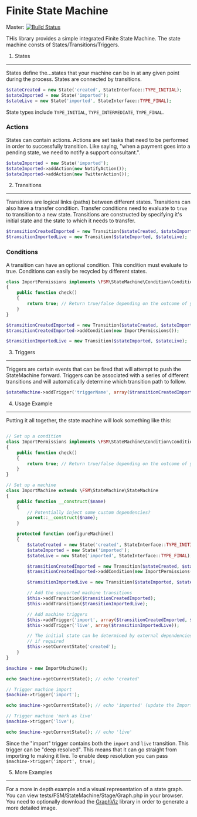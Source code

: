 Finite State Machine
====================

Master: [![Build Status](https://secure.travis-ci.org/arcturial/fsm.png?branch=master)](http://travis-ci.org/arcturial/fsm)

THis library provides a simple integrated Finite State Machine. The state machine consts of States/Transitions/Triggers.

1. States
---------

States define the...states that your machine can be in at any given point during the process. States are connected by transitions.

``` php
$stateCreated = new State('created', StateInterface::TYPE_INITIAL);
$stateImported = new State('imported');
$stateLive = new State('imported', StateInterface::TYPE_FINAL);
```

State types include `TYPE_INITIAL`, `TYPE_INTERMEDIATE`, `TYPE_FINAL`.

### Actions

States can contain actions. Actions are set tasks that need to be performed in order to successfully transition. Like saying, "when a payment goes
into a pending state, we need to notify a support consultant.".

``` php
$stateImported = new State('imported');
$stateImported->addAction(new NotifyAction());
$stateImported->addAction(new TwitterAction());
```

2. Transitions
--------------

Transitions are logical links (paths) between different states. Transitions can also have a transfer condition. Transfer conditions
need to evaluate to `true` to transition to a new state. Transitions are constructed by specifying it's initial state and the state to
which it needs to transfer.

``` php
$transitionCreatedImported = new Transition($stateCreated, $stateImported);
$transitionImportedLive = new Transition($stateImported, $stateLive);
```

### Conditions

A transition can have an optional condition. This condition must evaluate to true. Conditions can easily be recycled by different states.

``` php
class ImportPermissions implements \FSM\StateMachine\Condition\ConditionInterface
{
    public function check()
    {
        return true; // Return true/false depending on the outcome of your condition
    }
}

$transitionCreatedImported = new Transition($stateCreated, $stateImported);
$transitionCreatedImported->addCondition(new ImportPermissions());

$transitionImportedLive = new Transition($stateImported, $stateLive);
```

3. Triggers
-----------

Triggers are certain events that can be fired that will attempt to push the StateMachine forward. Triggers can be associated with
a series of different transitions and will automatically determine which transition path to follow.

``` php
$stateMachine->addTrigger('triggerName', array($transitionCreatedImported, $transitionImportedLive));
```

4. Usage Example
----------------

Putting it all together, the state machine will look something like this:

``` php

// Set up a condition
class ImportPermissions implements \FSM\StateMachine\Condition\ConditionInterface
{
    public function check()
    {
        return true; // Return true/false depending on the outcome of your condition
    }
}

// Set up a machine
class ImportMachine extends \FSM\StateMachine\StateMachine
{
    public function __construct($name)
    {
        // Potentially inject some custom dependencies?
        parent::__construct($name);
    }

    protected function configureMachine()
    {
        $stateCreated = new State('created', StateInterface::TYPE_INITIAL);
        $stateImported = new State('imported');
        $stateLive = new State('imported', StateInterface::TYPE_FINAL);

        $transitionCreatedImported = new Transition($stateCreated, $stateImported);
        $transitionCreatedImported->addCondition(new ImportPermissions());

        $transitionImportedLive = new Transition($stateImported, $stateLive);

        // Add the supported machine transitions
        $this->addTransition($transitionCreatedImported);
        $this->addTransition($transitionImportedLive);

        // Add machine triggers
        $this->addTrigger('import', array($transitionCreatedImported, $transitionImportedLive));
        $this->addTrigger('live', array($transitionImportedLive));

        // The initial state can be determined by external dependencies
        // if required
        $this->setCurrentState('created');
    }
}

$machine = new ImportMachine();

echo $machine->getCurrentState(); // echo 'created'

// Trigger machine import
$machine->trigger('import');

echo $machine->getCurrentState(); // echo 'imported' (update the ImportPermissions return to false will echo 'created')

// Trigger machine 'mark as live'
$machine->trigger('live');

echo $machine->getCurrentState(); // echo 'live'

```

Since the "import" trigger contains both the `import` and `live` transition. This trigger can be "deep resolved". This means
that it can go straight from importing to making it live. To enable deep resolution you can pass `$machine->trigger('import', true);`


5. More Examples
----------------

For a more in depth example and a visual representation of a state graph. You can view tests/FSM/StateMachine/Stage/Graph.php in your browser. You need to
optionally download the [GraphViz](http://www.graphviz.org/) library in order to generate a more detailed image.